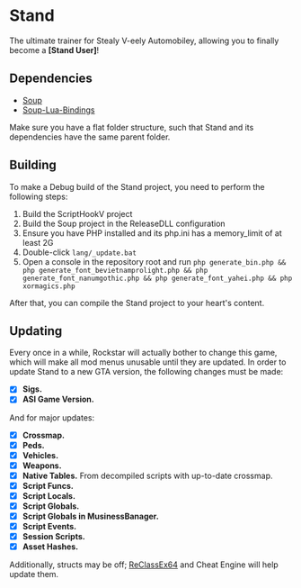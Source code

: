 # Stand

The ultimate trainer for Stealy V-eely Automobiley, allowing you to finally become a **[Stand User]**!

## Dependencies

- [Soup](https://github.com/calamity-inc/Soup)
- [Soup-Lua-Bindings](https://github.com/calamity-inc/Soup-Lua-Bindings)

Make sure you have a flat folder structure, such that Stand and its dependencies have the same parent folder.

## Building

To make a Debug build of the Stand project, you need to perform the following steps:

1. Build the ScriptHookV project
2. Build the Soup project in the ReleaseDLL configuration
3. Ensure you have PHP installed and its php.ini has a memory_limit of at least 2G
4. Double-click `lang/_update.bat`
5. Open a console in the repository root and run `php generate_bin.php && php generate_font_bevietnamprolight.php && php generate_font_nanumgothic.php && php generate_font_yahei.php && php xormagics.php`

After that, you can compile the Stand project to your heart's content.

## Updating

Every once in a while, Rockstar will actually bother to change this game, which will make all mod menus unusable until they are updated. In order to update Stand to a new GTA version, the following changes must be made:

- [x] **Sigs.**
- [x] **ASI Game Version.**

And for major updates:

- [x] **Crossmap.**
- [x] **Peds.**
- [x] **Vehicles.**
- [x] **Weapons.**
- [x] **Native Tables.** From decompiled scripts with up-to-date crossmap.
- [x] **Script Funcs.**
- [x] **Script Locals.**
- [x] **Script Globals.**
- [x] **Script Globals in MusinessBanager.**
- [x] **Script Events.**
- [x] **Session Scripts.**
- [x] **Asset Hashes.**

Additionally, structs may be off; [ReClassEx64](https://github.com/ajkhoury/ReClassEx) and Cheat Engine will help update them.
